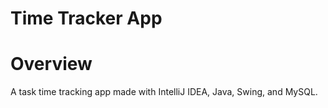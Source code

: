 # Time Tracker App

<h1>Overview</h1>
A task time tracking app made with IntelliJ IDEA, Java, Swing, and MySQL.

